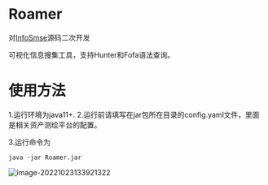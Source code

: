 # Roamer

对[InfoSmse](https://github.com/Security-Magic-Weapon/InfoSmse)源码二次开发

可视化信息搜集工具，支持Hunter和Fofa语法查询。

# 使用方法

1.运行环境为java11+.
2.运行前请填写在jar包所在目录的config.yaml文件，里面是相关资产测绘平台的配置。

3.运行命令为

```
java -jar Roamer.jar
```

![image-20221023133921322](https://user-images.githubusercontent.com/84277976/197441228-e387c60b-a7a4-4b69-b4ce-5250ef4e0eaf.png)
